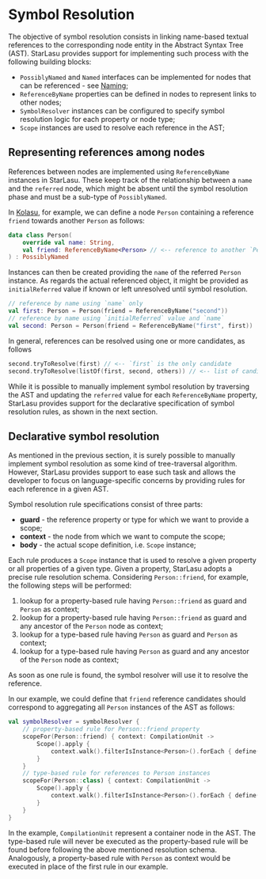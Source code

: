 # Symbol Resolution

The objective of symbol resolution consists in linking name-based textual references to the corresponding node entity in the Abstract Syntax Tree (AST). StarLasu provides support for implementing such process with the following building blocks:

* `PossiblyNamed` and `Named` interfaces can be implemented for nodes that can be referenced - see [Naming](https://github.com/Strumenta/StarLasu/blob/main/documentation/naming.md);
* `ReferenceByName` properties can be defined in nodes to represent links to other nodes;
* `SymbolResolver` instances can be configured to specify symbol resolution logic for each property or node type;
* `Scope` instances are used to resolve each reference in the AST;

## Representing references among nodes

References between nodes are implemented using `ReferenceByName` instances in StarLasu. These keep track of the relationship between a `name` and the `referred` node, which might be absent until the symbol resolution phase and must be a sub-type of `PossiblyNamed`. 

In [Kolasu](https://github.com/Strumenta/kolasu), for example, we can define a node `Person` containing a reference `friend` towards another `Person` as follows:
```kotlin
data class Person(
    override val name: String,
    val friend: ReferenceByName<Person> // <-- reference to another `Person`
) : PossiblyNamed
```
Instances can then be created providing the `name` of the referred `Person` instance. As regards the actual referenced object, it might be provided as `initialReferred` value if known or left unresolved until symbol resolution.
```kotlin
// reference by name using `name` only
val first: Person = Person(friend = ReferenceByName("second"))
// reference by name using `initialReferred` value and `name`
val second: Person = Person(friend = ReferenceByName("first", first))
```
In general, references can be resolved using one or more candidates, as follows
```kotlin
second.tryToResolve(first) // <-- `first` is the only candidate
second.tryToResolve(listOf(first, second, others)) // <-- list of candidates
```
While it is possible to manually implement symbol resolution by traversing the AST and updating the `referred` value for each `ReferenceByName` property, StarLasu provides support for the declarative specification of symbol resolution rules, as shown in the next section.

## Declarative symbol resolution

As mentioned in the previous section, it is surely possible to manually implement symbol resolution as some kind of tree-traversal algorithm. However, StarLasu provides support to ease such task and allows the developer to focus on language-specific concerns by providing rules for each reference in a given AST.

Symbol resolution rule specifications consist of three parts:
- __guard__ - the reference property or type for which we want to provide a scope;
- __context__ - the node from which we want to compute the scope;
- __body__ - the actual scope definition, i.e. `Scope` instance;

Each rule produces a `Scope` instance that is used to resolve a given property or all properties of a given type. Given a property, StarLasu adopts a precise rule resolution schema. Considering `Person::friend`, for example, the following steps will be performed: 

1) lookup for a property-based rule having `Person::friend` as guard and `Person` as context;  
2) lookup for a property-based rule having `Person::friend` as guard and any ancestor of the `Person` node as context;
3) lookup for a type-based rule having `Person` as guard and `Person` as context;
4) lookup for a type-based rule having `Person` as guard and any ancestor of the `Person` node as context;

As soon as one rule is found, the symbol resolver will use it to resolve the reference.

In our example, we could define that `friend` reference candidates should correspond to aggregating all `Person` instances of the AST as follows:
```kotlin
val symbolResolver = symbolResolver {
    // property-based rule for Person::friend property
    scopeFor(Person::friend) { context: CompilationUnit ->
        Scope().apply {
            context.walk().filterIsInstance<Person>().forEach { define(it) }
        }
    }
    // type-based rule for references to Person instances
    scopeFor(Person::class) { context: CompilationUnit -> 
        Scope().apply {
            context.walk().filterIsInstance<Person>().forEach { define(it) }
        }
    }
}
```
In the example, `CompilationUnit` represent a container node in the AST. The type-based rule will never be executed as the property-based rule will be found before following the above mentioned resolution schema. Analogously, a property-based rule with `Person` as context would be executed in place of the first rule in our example.
